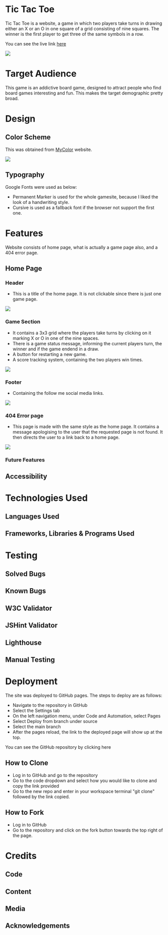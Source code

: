 # Tic Tac Toe
Tic Tac Toe is a website, a game in which two players take turns in drawing either an X or an O in one square of a grid consisting of nine squares. The winner is the first player to get three of the same symbols in a row.

You can see the live link [here](https://kbogar.github.io/P2-tic-tac-toe/)

![](/docs/FireShot%20Capture%20020.png)
# Target Audience
This game is an addictive board game, designed to attract people who find board games interesting and fun. This makes the target demographic pretty broad.
# Design
## Color Scheme
This was obtained from [MyColor](https://mycolor.space/) website. 

![](/docs/FireShot%20Capture%20021%20-%20mycolor.space.png)
## Typography
Google Fonts were used as below:
- Permanent Marker is used for the whole gamesite, because I liked the look of a handwriting style.
- Cursive is used as a fallback font if the browser not support the first one.
# Features
Website consists of home page, what is actually a game page also, and a 404 error page.

## Home Page

### Header
- This is a title of the home page. It is not clickable since there is just one game page.

![](/docs/header.png)
### Game Section
- It contains a 3x3 grid where the players take turns by clicking on it marking X or O in one of the nine spaces.
- There is a game status message, informing the current players turn, the winner and if the game endend in a draw.
- A button for restarting a new game.
- A score tracking system, containing the two players win times.

![](/docs/gamesection.png)

### Footer
- Containing the follow me social media links.

![](/docs/footer.png)

### 404 Error page
- This page is made with the same style as the home page. It contains a message apologising to the user that the requested page is not found. It then directs the user to a link back to a home page.

![](/docs/errorpage.png)

### Future Features
## Accessibility

# Technologies Used
## Languages Used
## Frameworks, Libraries & Programs Used

# Testing
## Solved Bugs
## Known Bugs
## W3C Validator
## JSHint Validator
## Lighthouse
## Manual Testing

# Deployment
The site was deployed to GitHub pages. The steps to deploy are as follows:
- Navigate to the repository in GitHub
- Select the Settings tab
- On the left navigation menu, under Code and Automation, select Pages
- Select Deploy from branch under source
- Select the main branch
- After the pages reload, the link to the deployed page will show up at the top.

You can see the GitHub repository by clicking here

## How to Clone
- Log in to GitHub and go to the repository
- Go to the code dropdown and select how you would like to clone and copy the link provided
- Go to the new repo and enter in your workspace terminal "git clone" followed by the link copied.
## How to Fork
- Log in to GitHub
- Go to the repository and click on the fork button towards the top right of the page.

# Credits
## Code
## Content
## Media
## Acknowledgements